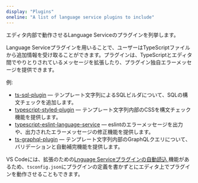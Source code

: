 ```yaml
---
display: "Plugins"
oneline: "A list of language service plugins to include"
---
```


エディタ内部で動作させるLanguage Serviceのプラグインを列挙します。

Language Serviceプラグインを用いることで、ユーザーはTypeScriptファイルから追加情報を受け取ることができます。プラグインは、TypeScriptとエディタ間でやりとりされているメッセージを拡張したり、プラグイン独自エラーメッセージを提供できます。

例:

- [ts-sql-plugin](https://github.com/xialvjun/ts-sql-plugin#readme) &mdash; テンプレート文字列によるSQLビルダについて、SQLの構文チェックを追加します。
- [typescript-styled-plugin](https://github.com/Microsoft/typescript-styled-plugin) &mdash; テンプレート文字列内部のCSSを構文チェック機能を提供します。
- [typescript-eslint-language-service](https://github.com/Quramy/typescript-eslint-language-service) &mdash; eslintのエラーメッセージを出力や、出力されたエラーメッセージの修正機能を提供します。
- [ts-graphql-plugin](https://github.com/Quramy/ts-graphql-plugin) &mdash; テンプレート文字列内部のGraphQLクエリについて、バリデーションと自動補完機能を提供します。

VS Codeには、拡張のための[Lnguage Serviceプラグインの自動読込 ](https://code.visualstudio.com/api/references/contribution-points#contributes.typescriptServerPlugins)機能があるため、`tsconfig.json`にプラグインの定義を書かずとにエディタ上でプラグインを動作させることもできます。
